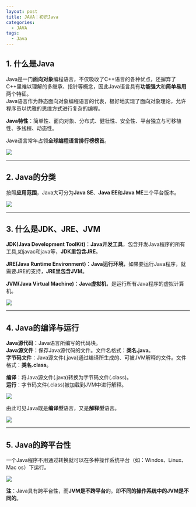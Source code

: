 ```yaml
---
layout: post
title: JAVA：初识Java
categories:
  - JAVA
tags:
  - Java
---
```


## 1. 什么是Java
Java是一门**面向对象**编程语言，不仅吸收了C++语言的各种优点，还摒弃了C++里难以理解的多继承、指针等概念，因此Java语言具有**功能强大**和**简单易用**两个特征。  
Java语言作为静态面向对象编程语言的代表，极好地实现了面向对象理论，允许程序员以优雅的思维方式进行复杂的编程。

**Java特性**：简单性、面向对象、分布式、健壮性、安全性、平台独立与可移植性、多线程、动态性。

Java语言常年占领**全球编程语言排行榜榜首**。

![](https://i.imgur.com/Dwxph8K.png)

----------
## 2. Java的分类
按照**应用范围**，Java大可分为**Java SE**、**Java EE**和**Java ME**三个平台版本。  

![](https://i.imgur.com/nBX84Po.png)

----------
## 3. 什么是JDK、JRE、JVM
**JDK(Java Development ToolKit)**：**Java开发工具**，包含开发Java程序的所有工具,如javac和java等，**JDK里包含JRE**。
  
**JRE(Java Runtime Environment)**：**Java运行环境**，如果要运行Java程序，就需要JRE的支持，**JRE里包含JVM**。

**JVM(Java Virtual Machine)**：**Java虚拟机**，是运行所有Java程序的虚拟计算机。

![](https://i.imgur.com/N1UiV6X.png)

----------
## 4. Java的编译与运行
**Java源代码**：Java语言所编写的代码块。  
**Java源文件**：保存Java源代码的文件。文件名格式：**类名.java**。  
**字节码文件**：Java源文件(.java)通过编译所生成的、可被JVM解释的文件。文件格式：**类名.class**。  

**编译**：将Java源文件(.java)转换为字节码文件(.class)。  
**运行**：字节码文件(.class)被加载到JVM中进行解释。

![](https://i.imgur.com/oF5tIbz.png)

由此可见Java既是**编译型**语言，又是**解释型**语言。

![](https://i.imgur.com/m9eRI94.png)

----------
## 5. Java的跨平台性
一个Java程序不用通过转换就可以在多种操作系统平台（如：Windos、Linux、Mac os）下运行。

![](https://i.imgur.com/r6pPQl7.png)

**注**：Java具有跨平台性，而**JVM是不跨平台**的。即**不同的操作系统中的JVM是不同的**。